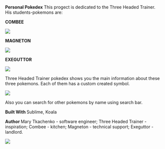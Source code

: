 <strong> Personal Pokedex</strong>
This progect is dedicated to the Three Headed Trainer.
His students-pokemons are:
<p><strong> COMBEE </strong></p>
<img src="https://78.media.tumblr.com/db4f117b9f94b4cfd2626cc042cba584/tumblr_om1yzkEphd1tdblgdo1_r1_500.gif">

<p><strong> MAGNETON </strong></p>
<img src="https://pa1.narvii.com/6012/a2829830716e1775a6d05dbe1eaab26846b71335_hq.gif">

<p><strong> EXEGUTTOR </strong></p>
<img src="http://gifimage.net/wp-content/uploads/2017/11/exeggutor-gif-7.gif">

Three Headed Trainer pokedex shows you the main information about these three pokemons. Each of them has a custom created symbol.
<p><img src="https://pp.userapi.com/c834301/v834301879/18d494/mJcjb5h5fKE.jpg"></p>
<p>Also you can search for other pokemons by name using search bar.</p>

<strong> Built With </strong>
Sublime, Koala

<strong> Author </strong>
Mary Tkachenko - software engineer;
Three Headed Trainer - inspiration;
Combee - kitchen;
Magneton - technical support;
Exeguttor - landlord.
<p><img src="https://media.giphy.com/media/w5uvIOfxIsdX2/giphy.gif"></p>

